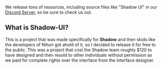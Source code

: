 We release tons of resources, including source files like "Shadow UI" in our <a href="https://discord.gg/v4ZTG26h4j" target="_blank">Discord Server</a>, so be sure to check us out.

## What is Shadow-UI?

This is a project that was made specifically for <b>Shadow</b> and then skids like the developers of Nihon got ahold of it, so I decided to release it for free to the public. This was a project that cost the Shadow team roughly $120 to have designed and then resold to other individuals without permission as we paid for complete rights over the interface from the interface designer.
